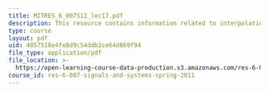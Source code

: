 ```yaml
---
title: MITRES_6_007S11_lec17.pdf
description: This resource contains information related to interpolation.
type: course
layout: pdf
uid: 4057518e4fe8d9c54ddb2ce64d869f94
file_type: application/pdf
file_location: >-
  https://open-learning-course-data-production.s3.amazonaws.com/res-6-007-signals-and-systems-spring-2011/4057518e4fe8d9c54ddb2ce64d869f94_MITRES_6_007S11_lec17.pdf
course_id: res-6-007-signals-and-systems-spring-2011
---
```

